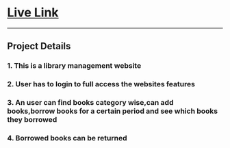 # [Live Link ](https://library-management-5ee04.web.app)
---
## Project Details
### 1. This is a library management website
### 2. User has to login to full access the websites features
### 3. An user can find books category wise,can add books,borrow books for a certain period and see which books they borrowed
### 4. Borrowed books can be returned